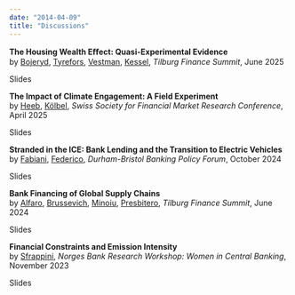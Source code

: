```yaml
---
date: "2014-04-09"
title: "Discussions"
---
```

**The Housing Wealth Eﬀect: Quasi-Experimental Evidence**<br>
by <u>Bojeryd</u>, <u>Tyrefors</u>, <u>Vestman</u>, <u>Kessel</u>, <i>Tilburg Finance Summit</i>, June 2025

<buttonPDF onclick="dis5()">Slides</buttonPDF>

**The Impact of Climate Engagement: A Field Experiment**<br>
by <u>Heeb</u>, <u>Kölbel</u>, <i>Swiss Society for Financial Market Research Conference</i>, April 2025

<buttonPDF onclick="dis4()">Slides</buttonPDF>

**Stranded in the ICE: Bank Lending and the Transition to Electric Vehicles**<br>
by <u>Fabiani</u>, <u>Federico</u>, <i>Durham-Bristol Banking Policy Forum</i>, October 2024

<buttonPDF onclick="dis3()">Slides</buttonPDF>

**Bank Financing of Global Supply Chains**<br>
by <u>Alfaro</u>, <u>Brussevich</u>, <u>Minoiu</u>, <u>Presbitero</u>, <i>Tilburg Finance Summit</i>, June 2024

<buttonPDF onclick="dis2()">Slides</buttonPDF>

**Financial Constraints and Emission Intensity**<br>
by <u>Sfrappini</u>, <i>Norges Bank Research Workshop: Women in Central Banking</i>, November 2023

<buttonPDF onclick="dis1()">Slides</buttonPDF>
